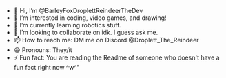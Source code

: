 - 👋 Hi, I’m @BarleyFoxDroplettReindeerTheDev
- 👀 I’m interested in coding, video games, and drawing!
- 🌱 I’m currently learning robotics stuff.
- 💞️ I’m looking to collaborate on idk. I guess ask me.
- 📫 How to reach me: DM me on Discord @Droplett_The_Reindeer
- 😄 Pronouns: They/it
- ⚡ Fun fact: You are reading the Readme of someone who doesn't have a fun fact right now ^w^"

<!---
BarleyFoxDroplettReindeerTheDev/BarleyFoxDroplettReindeerTheDev is a ✨ special ✨ repository because its `README.md` (this file) appears on your GitHub profile.
You can click the Preview link to take a look at your changes.
--->
